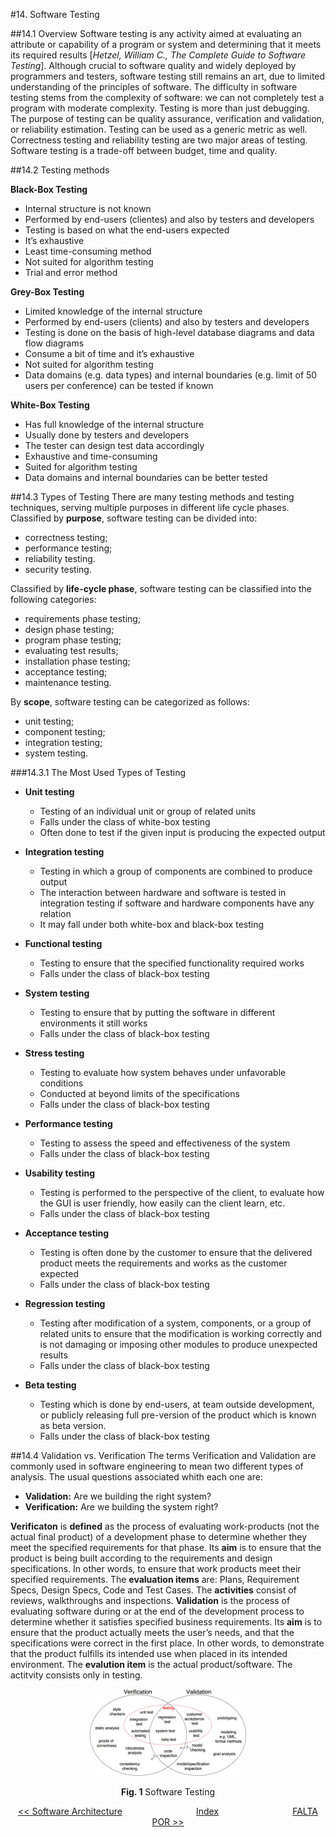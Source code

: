 #14. Software Testing

##14.1 Overview
Software testing is any activity aimed at evaluating an attribute or capability of a program or system and determining that it meets its required results [*Hetzel, William C., The Complete Guide to Software Testing*]. Although crucial to software quality and widely deployed by programmers and testers, software testing still remains an art, due to limited understanding of the principles of software. The difficulty in software testing stems from the complexity of software: we can not completely test a program with moderate complexity. Testing is more than just debugging. The purpose of testing can be quality assurance, verification and validation, or reliability estimation. Testing can be used as a generic metric as well. Correctness testing and reliability testing are two major areas of testing. Software testing is a trade-off between budget, time and quality.

##14.2 Testing methods

**Black-Box Testing**

-	Internal structure is not known
-	Performed by end-users (clientes) and also by testers and developers
-	Testing is based on what the end-users expected
-	It’s exhaustive
- Least time-consuming method
-	Not suited for algorithm testing
- Trial and error method

**Grey-Box Testing**

-	Limited knowledge of the internal structure
-	Performed by end-users (clients) and also by testers and developers
-	Testing is done on the basis of high-level database diagrams and data flow diagrams
-	Consume a bit of time and it’s exhaustive
- Not suited for algorithm testing
-	Data domains (e.g. data types) and internal boundaries (e.g. limit of 50 users per conference) can be tested if known

**White-Box Testing**

-	Has full knowledge of the internal structure
-	Usually done by testers and developers
-	The tester can design test data accordingly
-	Exhaustive and time-consuming
- Suited for algorithm testing
-	Data domains and internal boundaries can be better tested

##14.3 Types of Testing
There are many testing methods and testing techniques, serving multiple purposes in different life cycle phases. Classified by **purpose**, software testing can be divided into:
* correctness testing; 
* performance testing; 
* reliability testing.
* security testing.    

Classified by **life-cycle phase**, software testing can be classified into the following categories: 
* requirements phase testing;
* design phase testing;
* program phase testing;
* evaluating test results;
* installation phase testing;
* acceptance testing;
* maintenance testing.    

By **scope**, software testing can be categorized as follows:
* unit testing;
* component testing;
* integration testing;
* system testing.

###14.3.1 The Most Used Types of Testing

-	**Unit testing**
	- Testing of an individual unit or group of related units
	- Falls under the class of white-box testing 
	- Often done to test if the given input is producing the expected output

-	**Integration testing**
	- Testing in which a group of components are combined to produce output
	- The interaction between hardware and software is tested in integration testing if software and hardware components have any relation
	- It may fall under both white-box and black-box testing 

-	**Functional testing**
	- Testing to ensure that the specified functionality required works
	- Falls under the class of black-box testing

-	**System testing**
	- Testing to ensure that by putting the software in different environments it still works
	- Falls under the class of black-box testing

-	**Stress testing**
	- Testing to evaluate how system behaves under unfavorable conditions
	- Conducted at beyond limits of the specifications
	- Falls under the class of black-box testing

-	**Performance testing**
	- Testing to assess the speed and effectiveness of the system
	- Falls under the class of black-box testing

-	**Usability testing**
	- Testing is performed to the perspective of the client, to evaluate how the GUI is user friendly, how easily can the client learn, etc.
	- Falls under the class of black-box testing

-	**Acceptance testing**
	- Testing is often done by the customer to ensure that the delivered product meets the requirements and works as the customer expected
	- Falls under the class of black-box testing

-	**Regression testing**
	- Testing after modification of a system, components, or a group of related units to ensure that the modification is working correctly and is not damaging or imposing other modules to produce unexpected results
	- Falls under the class of black-box testing

-	**Beta testing**
	- Testing which is done by end-users, at team outside development, or publicly releasing full pre-version of the product which is known as beta version. 
	- Falls under the class of black-box testing

##14.4 Validation vs. Verification
The terms Verification and Validation are commonly used in software engineering to mean two different types of analysis. The usual questions associated whith each one are:
* **Validation:** Are we building the right system?
* **Verification:** Are we building the system right?

**Verificaton** is **defined** as the process of evaluating work-products (not the actual final product) of a development phase to determine whether they meet the specified requirements for that phase. Its **aim** is to ensure that the product is being built according to the requirements and design specifications. In other words, to ensure that work products meet their specified requirements. The **evaluation items** are: Plans, Requirement Specs, Design Specs, Code and Test Cases. The **activities** consist of reviews, walkthroughs and inspections.
**Validation** is the process of evaluating software during or at the end of the development process to determine whether it satisfies specified business requirements. Its **aim** is to ensure that the product actually meets the user’s needs, and that the specifications were correct in the first place. In other words, to demonstrate that the product fulfills its intended use when placed in its intended environment. The **evalution item** is the actual product/software. The actitvity consists only in testing.

<p align="center">
  <img src="images/VandVtoolbox.jpg" width="50%" height="50%">
  <span class="caption">
        <p align="center"><b>Fig. 1</b> Software Testing</p>
  </span>
</p>


<!-- FOOTER -->

<p align=center>
  <a href="https://github.com/mariateresachaves/bigbluebutton/blob/master/ESOF-DOCS/Software_Architecture/Software%20Architecture.md#1-software-architecture"><< Software Architecture</a>
  &nbsp;&nbsp;&nbsp;&nbsp;&nbsp;&nbsp;&nbsp;&nbsp;&nbsp;&nbsp;&nbsp;&nbsp;&nbsp;&nbsp;&nbsp;&nbsp;&nbsp;&nbsp;&nbsp;&nbsp;&nbsp;&nbsp;&nbsp;&nbsp;&nbsp;&nbsp;&nbsp;&nbsp;
  <a href="https://github.com/mariateresachaves/bigbluebutton/blob/master/ESOF-DOCS/Software_Testing/Index.md">Index</a>
  &nbsp;&nbsp;&nbsp;&nbsp;&nbsp;&nbsp;&nbsp;&nbsp;&nbsp;&nbsp;&nbsp;&nbsp;&nbsp;&nbsp;&nbsp;&nbsp;&nbsp;&nbsp;&nbsp;&nbsp;&nbsp;&nbsp;&nbsp;&nbsp;&nbsp;&nbsp;&nbsp;&nbsp;
  <a href="https://github.com/mariateresachaves/bigbluebutton/blob/master/ESOF-DOCS/Software_Architecture/BigBlueButton.md">FALTA POR >></a>
</p>
